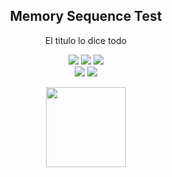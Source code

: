 <div align="center">

## Memory Sequence Test

El titulo lo dice todo

![](https://img.shields.io/pypi/v/spaceway) ![](https://img.shields.io/github/release-date/YariKartoshe4ka/Space-Way) ![](https://img.shields.io/pypi/dm/spaceway) <br>
![](https://codecov.io/gh/YariKartoshe4ka/Space-Way/branch/develop/graph/badge.svg?token=PQGAWK18ZN) ![](https://img.shields.io/github/issues-raw/YariKartoshe4ka/Space-Way/help%20wanted)

<img src="https://raw.githubusercontent.com/YariKartoshe4ka/Space-Way/master/docs/icons/icon_fit.svg" width=128 />

</div>
